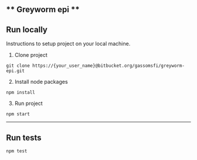 ** Greyworm epi **
---

## Run locally

Instructions to setup project on your local machine.

1. Clone project
```
git clone https://{your_user_name}@bitbucket.org/gassomsfi/greyworm-epi.git
```
2. Install node packages
```
npm install
```
3. Run project
```
npm start
```

---

## Run tests

```
npm test
```
